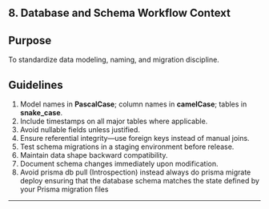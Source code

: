 ## 8. Database and Schema Workflow Context

## Purpose
To standardize data modeling, naming, and migration discipline.

## Guidelines
1. Model names in **PascalCase**; column names in **camelCase**; tables in **snake_case**.
2. Include timestamps on all major tables where applicable.
3. Avoid nullable fields unless justified.
4. Ensure referential integrity—use foreign keys instead of manual joins.
5. Test schema migrations in a staging environment before release.
6. Maintain data shape backward compatibility.
7. Document schema changes immediately upon modification.
8. Avoid prisma db pull (Introspection) instead always do prisma migrate deploy ensuring that the database schema matches the state defined by your Prisma migration files

***